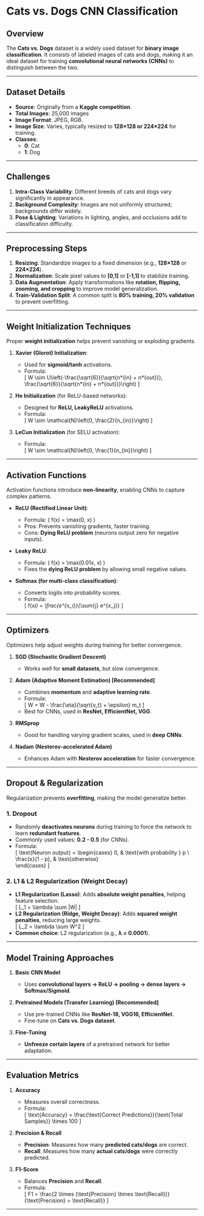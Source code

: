 # **Cats vs. Dogs CNN Classification**

## **Overview**

The **Cats vs. Dogs** dataset is a widely used dataset for **binary image classification**. It consists of labeled images of cats and dogs, making it an ideal dataset for training **convolutional neural networks (CNNs)** to distinguish between the two.

---

## **Dataset Details**

- **Source**: Originally from a **Kaggle competition**.
- **Total Images**: 25,000 images
- **Image Format**: JPEG, RGB.
- **Image Size**: Varies, typically resized to **128×128 or 224×224** for training.
- **Classes**:
  - **0**: Cat
  - **1**: Dog

---

## **Challenges**

1. **Intra-Class Variability**: Different breeds of cats and dogs vary significantly in appearance.
2. **Background Complexity**: Images are not uniformly structured; backgrounds differ widely.
3. **Pose & Lighting**: Variations in lighting, angles, and occlusions add to classification difficulty.

---

## **Preprocessing Steps**

1. **Resizing**: Standardize images to a fixed dimension (e.g., **128×128** or **224×224**).
2. **Normalization**: Scale pixel values to **[0,1]** or **[-1,1]** to stabilize training.
3. **Data Augmentation**: Apply transformations like **rotation, flipping, zooming, and cropping** to improve model generalization.
4. **Train-Validation Split**: A common split is **80% training, 20% validation** to prevent overfitting.

---

## **Weight Initialization Techniques**

Proper **weight initialization** helps prevent vanishing or exploding gradients.

1. **Xavier (Glorot) Initialization**:

   - Used for **sigmoid/tanh** activations.
   - Formula:  
     \[
     W \sim U\left(-\frac{\sqrt{6}}{\sqrt{n*{in} + n*{out}}}, \frac{\sqrt{6}}{\sqrt{n*{in} + n*{out}}}\right)
     \]

2. **He Initialization** (for ReLU-based networks):

   - Designed for **ReLU, LeakyReLU** activations.
   - Formula:  
     \[
     W \sim \mathcal{N}\left(0, \frac{2}{n\_{in}}\right)
     \]

3. **LeCun Initialization** (for SELU activation):
   - Formula:  
     \[
     W \sim \mathcal{N}\left(0, \frac{1}{n\_{in}}\right)
     \]

---

## **Activation Functions**

Activation functions introduce **non-linearity**, enabling CNNs to capture complex patterns.

- **ReLU (Rectified Linear Unit)**:

  - Formula: \( f(x) = \max(0, x) \)
  - Pros: Prevents vanishing gradients, faster training.
  - Cons: **Dying ReLU problem** (neurons output zero for negative inputs).

- **Leaky ReLU**:

  - Formula: \( f(x) = \max(0.01x, x) \)
  - Fixes the **dying ReLU problem** by allowing small negative values.

- **Softmax (for multi-class classification)**:
  - Converts logits into probability scores.
  - Formula:  
    \[
    f(x*i) = \frac{e^{x_i}}{\sum*{j} e^{x_j}}
    \]

---

## **Optimizers**

Optimizers help adjust weights during training for better convergence.

1. **SGD (Stochastic Gradient Descent)**

   - Works well for **small datasets**, but slow convergence.

2. **Adam (Adaptive Moment Estimation) [Recommended]**

   - Combines **momentum** and **adaptive learning rate**.
   - Formula:  
     \[
     W = W - \frac{\eta}{\sqrt{v_t} + \epsilon} m_t
     \]
   - Best for CNNs, used in **ResNet, EfficientNet, VGG**.

3. **RMSprop**

   - Good for handling varying gradient scales, used in **deep CNNs**.

4. **Nadam (Nesterov-accelerated Adam)**
   - Enhances Adam with **Nesterov acceleration** for faster convergence.

---

## **Dropout & Regularization**

Regularization prevents **overfitting**, making the model generalize better.

### **1. Dropout**

- Randomly **deactivates neurons** during training to force the network to learn **redundant features**.
- Commonly used values: **0.2 - 0.5** (for CNNs).
- Formula:  
  \[
  \text{Neuron output} = \begin{cases}
  0, & \text{with probability } p \\
  \frac{x}{1 - p}, & \text{otherwise}  
  \end{cases}
  \]

### **2. L1 & L2 Regularization (Weight Decay)**

- **L1 Regularization (Lasso)**: Adds **absolute weight penalties**, helping feature selection.  
  \[
  L_1 = \lambda \sum |W|
  \]
- **L2 Regularization (Ridge, Weight Decay)**: Adds **squared weight penalties**, reducing large weights.  
  \[
  L_2 = \lambda \sum W^2
  \]
- **Common choice**: L2 regularization (e.g., **λ = 0.0001**).

---

## **Model Training Approaches**

1. **Basic CNN Model**

   - Uses **convolutional layers → ReLU → pooling → dense layers → Softmax/Sigmoid**.

2. **Pretrained Models (Transfer Learning) [Recommended]**

   - Use pre-trained CNNs like **ResNet-18, VGG16, EfficientNet**.
   - Fine-tune on **Cats vs. Dogs dataset**.

3. **Fine-Tuning**
   - **Unfreeze certain layers** of a pretrained network for better adaptation.

---

## **Evaluation Metrics**

1. **Accuracy**

   - Measures overall correctness.
   - Formula:  
     \[
     \text{Accuracy} = \frac{\text{Correct Predictions}}{\text{Total Samples}} \times 100
     \]

2. **Precision & Recall**

   - **Precision**: Measures how many **predicted cats/dogs** are correct.
   - **Recall**: Measures how many **actual cats/dogs** were correctly predicted.

3. **F1-Score**
   - Balances **Precision** and **Recall**.
   - Formula:  
     \[
     F1 = \frac{2 \times (\text{Precision} \times \text{Recall})}{\text{Precision} + \text{Recall}}
     \]

---
